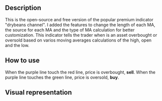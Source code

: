 ## Description
This is the open-source and free version of the popular premium indicator "drybeans channel".
I added the features to change the length of each MA, the source for each MA and the type of MA calculation for better customization.
This indicator tells the trader when is an asset overbought or oversold based on varios moving averages calculations of the high, open and the low.

## How to use
When the purple line touch the red line, price is overbought, **sell**.
When the purple line touches the green line, price is oversold, **buy**.

## Visual representation
